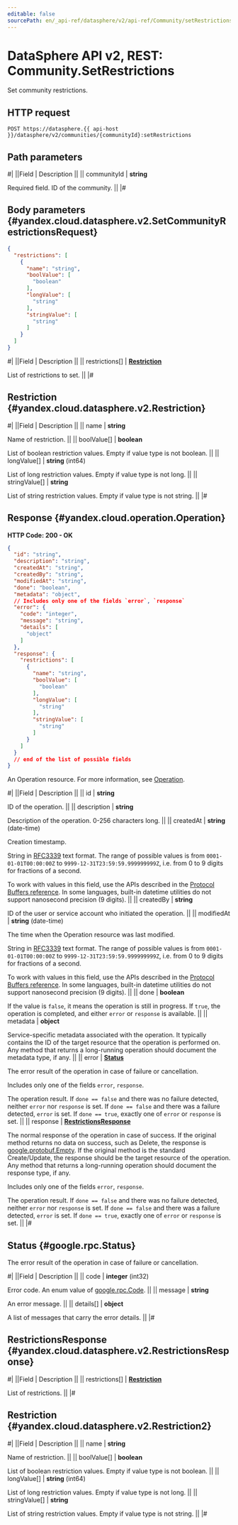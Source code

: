 ```yaml
---
editable: false
sourcePath: en/_api-ref/datasphere/v2/api-ref/Community/setRestrictions.md
---
```


# DataSphere API v2, REST: Community.SetRestrictions

Set community restrictions.

## HTTP request

```
POST https://datasphere.{{ api-host }}/datasphere/v2/communities/{communityId}:setRestrictions
```

## Path parameters

#|
||Field | Description ||
|| communityId | **string**

Required field. ID of the community. ||
|#

## Body parameters {#yandex.cloud.datasphere.v2.SetCommunityRestrictionsRequest}

```json
{
  "restrictions": [
    {
      "name": "string",
      "boolValue": [
        "boolean"
      ],
      "longValue": [
        "string"
      ],
      "stringValue": [
        "string"
      ]
    }
  ]
}
```

#|
||Field | Description ||
|| restrictions[] | **[Restriction](#yandex.cloud.datasphere.v2.Restriction)**

List of restrictions to set. ||
|#

## Restriction {#yandex.cloud.datasphere.v2.Restriction}

#|
||Field | Description ||
|| name | **string**

Name of restriction. ||
|| boolValue[] | **boolean**

List of boolean restriction values. Empty if value type is not boolean. ||
|| longValue[] | **string** (int64)

List of long restriction values. Empty if value type is not long. ||
|| stringValue[] | **string**

List of string restriction values. Empty if value type is not string. ||
|#

## Response {#yandex.cloud.operation.Operation}

**HTTP Code: 200 - OK**

```json
{
  "id": "string",
  "description": "string",
  "createdAt": "string",
  "createdBy": "string",
  "modifiedAt": "string",
  "done": "boolean",
  "metadata": "object",
  // Includes only one of the fields `error`, `response`
  "error": {
    "code": "integer",
    "message": "string",
    "details": [
      "object"
    ]
  },
  "response": {
    "restrictions": [
      {
        "name": "string",
        "boolValue": [
          "boolean"
        ],
        "longValue": [
          "string"
        ],
        "stringValue": [
          "string"
        ]
      }
    ]
  }
  // end of the list of possible fields
}
```

An Operation resource. For more information, see [Operation](/docs/api-design-guide/concepts/operation).

#|
||Field | Description ||
|| id | **string**

ID of the operation. ||
|| description | **string**

Description of the operation. 0-256 characters long. ||
|| createdAt | **string** (date-time)

Creation timestamp.

String in [RFC3339](https://www.ietf.org/rfc/rfc3339.txt) text format. The range of possible values is from
`0001-01-01T00:00:00Z` to `9999-12-31T23:59:59.999999999Z`, i.e. from 0 to 9 digits for fractions of a second.

To work with values in this field, use the APIs described in the
[Protocol Buffers reference](https://developers.google.com/protocol-buffers/docs/reference/overview).
In some languages, built-in datetime utilities do not support nanosecond precision (9 digits). ||
|| createdBy | **string**

ID of the user or service account who initiated the operation. ||
|| modifiedAt | **string** (date-time)

The time when the Operation resource was last modified.

String in [RFC3339](https://www.ietf.org/rfc/rfc3339.txt) text format. The range of possible values is from
`0001-01-01T00:00:00Z` to `9999-12-31T23:59:59.999999999Z`, i.e. from 0 to 9 digits for fractions of a second.

To work with values in this field, use the APIs described in the
[Protocol Buffers reference](https://developers.google.com/protocol-buffers/docs/reference/overview).
In some languages, built-in datetime utilities do not support nanosecond precision (9 digits). ||
|| done | **boolean**

If the value is `false`, it means the operation is still in progress.
If `true`, the operation is completed, and either `error` or `response` is available. ||
|| metadata | **object**

Service-specific metadata associated with the operation.
It typically contains the ID of the target resource that the operation is performed on.
Any method that returns a long-running operation should document the metadata type, if any. ||
|| error | **[Status](#google.rpc.Status)**

The error result of the operation in case of failure or cancellation.

Includes only one of the fields `error`, `response`.

The operation result.
If `done == false` and there was no failure detected, neither `error` nor `response` is set.
If `done == false` and there was a failure detected, `error` is set.
If `done == true`, exactly one of `error` or `response` is set. ||
|| response | **[RestrictionsResponse](#yandex.cloud.datasphere.v2.RestrictionsResponse)**

The normal response of the operation in case of success.
If the original method returns no data on success, such as Delete,
the response is [google.protobuf.Empty](https://developers.google.com/protocol-buffers/docs/reference/google.protobuf#google.protobuf.Empty).
If the original method is the standard Create/Update,
the response should be the target resource of the operation.
Any method that returns a long-running operation should document the response type, if any.

Includes only one of the fields `error`, `response`.

The operation result.
If `done == false` and there was no failure detected, neither `error` nor `response` is set.
If `done == false` and there was a failure detected, `error` is set.
If `done == true`, exactly one of `error` or `response` is set. ||
|#

## Status {#google.rpc.Status}

The error result of the operation in case of failure or cancellation.

#|
||Field | Description ||
|| code | **integer** (int32)

Error code. An enum value of [google.rpc.Code](https://github.com/googleapis/googleapis/blob/master/google/rpc/code.proto). ||
|| message | **string**

An error message. ||
|| details[] | **object**

A list of messages that carry the error details. ||
|#

## RestrictionsResponse {#yandex.cloud.datasphere.v2.RestrictionsResponse}

#|
||Field | Description ||
|| restrictions[] | **[Restriction](#yandex.cloud.datasphere.v2.Restriction2)**

List of restrictions. ||
|#

## Restriction {#yandex.cloud.datasphere.v2.Restriction2}

#|
||Field | Description ||
|| name | **string**

Name of restriction. ||
|| boolValue[] | **boolean**

List of boolean restriction values. Empty if value type is not boolean. ||
|| longValue[] | **string** (int64)

List of long restriction values. Empty if value type is not long. ||
|| stringValue[] | **string**

List of string restriction values. Empty if value type is not string. ||
|#